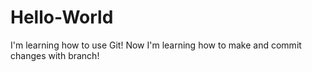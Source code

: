 # Hello-World
I'm learning how to use Git!
Now I'm learning how to make and commit changes with branch!
